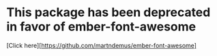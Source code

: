 # This package has been deprecated in favor of ember-font-awesome

[Click here][https://github.com/martndemus/ember-font-awesome]
